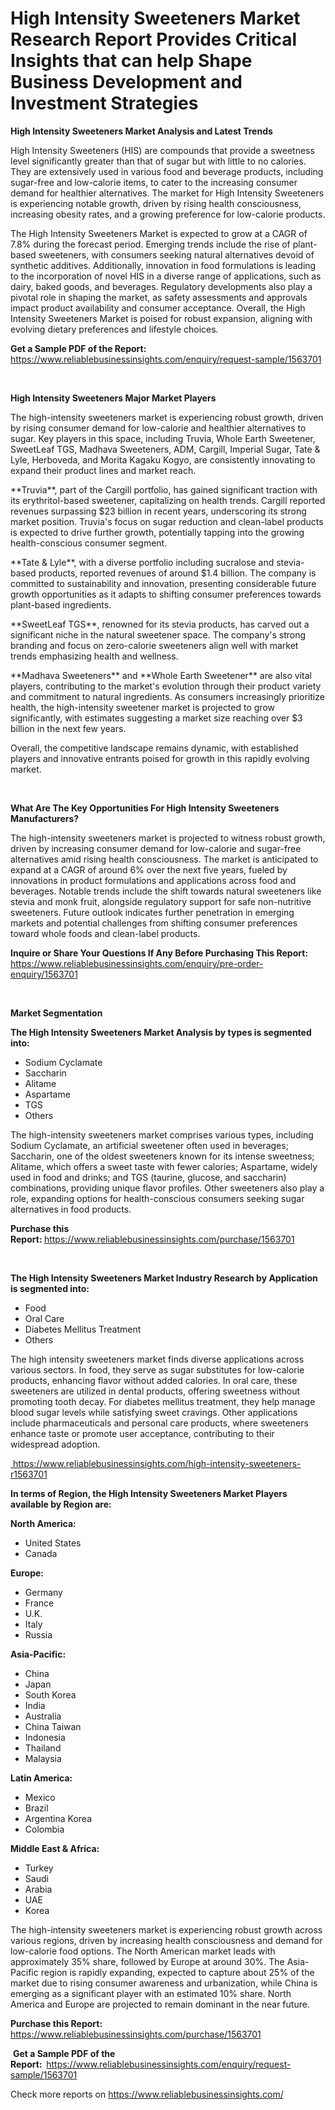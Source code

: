 <p><h1>High Intensity Sweeteners Market Research Report Provides Critical Insights that can help Shape Business Development and Investment Strategies</h1></p><p><strong>High Intensity Sweeteners Market Analysis and Latest Trends</strong></p>
<p><p>High Intensity Sweeteners (HIS) are compounds that provide a sweetness level significantly greater than that of sugar but with little to no calories. They are extensively used in various food and beverage products, including sugar-free and low-calorie items, to cater to the increasing consumer demand for healthier alternatives. The market for High Intensity Sweeteners is experiencing notable growth, driven by rising health consciousness, increasing obesity rates, and a growing preference for low-calorie products.</p><p>The High Intensity Sweeteners Market is expected to grow at a CAGR of 7.8% during the forecast period. Emerging trends include the rise of plant-based sweeteners, with consumers seeking natural alternatives devoid of synthetic additives. Additionally, innovation in food formulations is leading to the incorporation of novel HIS in a diverse range of applications, such as dairy, baked goods, and beverages. Regulatory developments also play a pivotal role in shaping the market, as safety assessments and approvals impact product availability and consumer acceptance. Overall, the High Intensity Sweeteners Market is poised for robust expansion, aligning with evolving dietary preferences and lifestyle choices.</p></p>
<p><strong>Get a Sample PDF of the Report:&nbsp;</strong> <a href="https://www.reliablebusinessinsights.com/enquiry/request-sample/1563701?utm_campaign=2330&utm_medium=2&utm_source=Github&utm_content=ia&utm_term=14022025&utm_id=high-intensity-sweeteners">https://www.reliablebusinessinsights.com/enquiry/request-sample/1563701</a></p>
<p>&nbsp;</p>
<p><strong>High Intensity Sweeteners Major Market Players</strong></p>
<p><p>The high-intensity sweeteners market is experiencing robust growth, driven by rising consumer demand for low-calorie and healthier alternatives to sugar. Key players in this space, including Truvia, Whole Earth Sweetener, SweetLeaf TGS, Madhava Sweeteners, ADM, Cargill, Imperial Sugar, Tate & Lyle, Herboveda, and Morita Kagaku Kogyo, are consistently innovating to expand their product lines and market reach.</p><p>**Truvia**, part of the Cargill portfolio, has gained significant traction with its erythritol-based sweetener, capitalizing on health trends. Cargill reported revenues surpassing $23 billion in recent years, underscoring its strong market position. Truvia's focus on sugar reduction and clean-label products is expected to drive further growth, potentially tapping into the growing health-conscious consumer segment.</p><p>**Tate & Lyle**, with a diverse portfolio including sucralose and stevia-based products, reported revenues of around $1.4 billion. The company is committed to sustainability and innovation, presenting considerable future growth opportunities as it adapts to shifting consumer preferences towards plant-based ingredients.</p><p>**SweetLeaf TGS**, renowned for its stevia products, has carved out a significant niche in the natural sweetener space. The company's strong branding and focus on zero-calorie sweeteners align well with market trends emphasizing health and wellness.</p><p>**Madhava Sweeteners** and **Whole Earth Sweetener** are also vital players, contributing to the market's evolution through their product variety and commitment to natural ingredients. As consumers increasingly prioritize health, the high-intensity sweetener market is projected to grow significantly, with estimates suggesting a market size reaching over $3 billion in the next few years. </p><p>Overall, the competitive landscape remains dynamic, with established players and innovative entrants poised for growth in this rapidly evolving market.</p></p>
<p>&nbsp;</p>
<p><strong>What Are The Key Opportunities For High Intensity Sweeteners Manufacturers?</strong></p>
<p><p>The high-intensity sweeteners market is projected to witness robust growth, driven by increasing consumer demand for low-calorie and sugar-free alternatives amid rising health consciousness. The market is anticipated to expand at a CAGR of around 6% over the next five years, fueled by innovations in product formulations and applications across food and beverages. Notable trends include the shift towards natural sweeteners like stevia and monk fruit, alongside regulatory support for safe non-nutritive sweeteners. Future outlook indicates further penetration in emerging markets and potential challenges from shifting consumer preferences toward whole foods and clean-label products.</p></p>
<p><strong>Inquire or Share Your Questions If Any Before Purchasing This Report:</strong> <a href="https://www.reliablebusinessinsights.com/enquiry/pre-order-enquiry/1563701?utm_campaign=2330&utm_medium=2&utm_source=Github&utm_content=ia&utm_term=14022025&utm_id=high-intensity-sweeteners">https://www.reliablebusinessinsights.com/enquiry/pre-order-enquiry/1563701</a></p>
<p>&nbsp;</p>
<p><strong>Market Segmentation</strong></p>
<p><strong>The High Intensity Sweeteners Market Analysis by types is segmented into:</strong></p>
<p><ul><li>Sodium Cyclamate</li><li>Saccharin</li><li>Alitame</li><li>Aspartame</li><li>TGS</li><li>Others</li></ul></p>
<p><p>The high-intensity sweeteners market comprises various types, including Sodium Cyclamate, an artificial sweetener often used in beverages; Saccharin, one of the oldest sweeteners known for its intense sweetness; Alitame, which offers a sweet taste with fewer calories; Aspartame, widely used in food and drinks; and TGS (taurine, glucose, and saccharin) combinations, providing unique flavor profiles. Other sweeteners also play a role, expanding options for health-conscious consumers seeking sugar alternatives in food products.</p></p>
<p><strong>Purchase this Report:&nbsp;</strong><a href="https://www.reliablebusinessinsights.com/purchase/1563701?utm_campaign=2330&utm_medium=2&utm_source=Github&utm_content=ia&utm_term=14022025&utm_id=high-intensity-sweeteners">https://www.reliablebusinessinsights.com/purchase/1563701</a></p>
<p>&nbsp;</p>
<p><strong>The High Intensity Sweeteners Market Industry Research by Application is segmented into:</strong></p>
<p><ul><li>Food</li><li>Oral Care</li><li>Diabetes Mellitus Treatment</li><li>Others</li></ul></p>
<p><p>The high intensity sweeteners market finds diverse applications across various sectors. In food, they serve as sugar substitutes for low-calorie products, enhancing flavor without added calories. In oral care, these sweeteners are utilized in dental products, offering sweetness without promoting tooth decay. For diabetes mellitus treatment, they help manage blood sugar levels while satisfying sweet cravings. Other applications include pharmaceuticals and personal care products, where sweeteners enhance taste or promote user acceptance, contributing to their widespread adoption.</p></p>
<p><a href="https://www.reliablebusinessinsights.com/high-intensity-sweeteners-r1563701?utm_campaign=2330&utm_medium=2&utm_source=Github&utm_content=ia&utm_term=14022025&utm_id=high-intensity-sweeteners">&nbsp;https://www.reliablebusinessinsights.com/high-intensity-sweeteners-r1563701</a></p>
<p><strong>In terms of Region, the High Intensity Sweeteners Market Players available by Region are:</strong></p>
<p>
    <p> <strong> North America: </strong>
        <ul>
            <li>United States</li>
            <li>Canada</li>
        </ul>
        </p> 
    <p> <strong> Europe: </strong>
        <ul>
            <li>Germany</li>
            <li>France</li>
            <li>U.K.</li>
            <li>Italy</li>
            <li>Russia</li>
        </ul>
        </p> 
    <p> <strong> Asia-Pacific: </strong>
        <ul>
            <li>China</li>
            <li>Japan</li>
            <li>South Korea</li>
            <li>India</li>
            <li>Australia</li>
            <li>China Taiwan</li>
            <li>Indonesia</li>
            <li>Thailand</li>
            <li>Malaysia</li>
        </ul>
        </p> 
    <p> <strong> Latin America: </strong>
        <ul>
            <li>Mexico</li>
            <li>Brazil</li>
            <li>Argentina Korea</li>
            <li>Colombia</li>
        </ul>
        </p> 
    <p> <strong> Middle East & Africa: </strong>
        <ul>
            <li>Turkey</li>
            <li>Saudi</li>
            <li>Arabia</li>
            <li>UAE</li>
            <li>Korea</li>
        </ul>
    </p>
    </p>
<p><p>The high-intensity sweeteners market is experiencing robust growth across various regions, driven by increasing health consciousness and demand for low-calorie food options. The North American market leads with approximately 35% share, followed by Europe at around 30%. The Asia-Pacific region is rapidly expanding, expected to capture about 25% of the market due to rising consumer awareness and urbanization, while China is emerging as a significant player with an estimated 10% share. North America and Europe are projected to remain dominant in the near future.</p></p>
<p><strong>Purchase this Report: </strong><a href="https://www.reliablebusinessinsights.com/purchase/1563701?utm_campaign=2330&utm_medium=2&utm_source=Github&utm_content=ia&utm_term=14022025&utm_id=high-intensity-sweeteners">https://www.reliablebusinessinsights.com/purchase/1563701</a></p>
<p>&nbsp;<strong>Get a Sample PDF of the Report:&nbsp;&nbsp;</strong><a href="https://www.reliablebusinessinsights.com/enquiry/request-sample/1563701?utm_campaign=2330&utm_medium=2&utm_source=Github&utm_content=ia&utm_term=14022025&utm_id=high-intensity-sweeteners">https://www.reliablebusinessinsights.com/enquiry/request-sample/1563701</a></p>
<p><strong></strong></p>
<p>Check more reports on <a href="https://www.reliablebusinessinsights.com/?utm_campaign=2330&utm_medium=2&utm_source=Github&utm_content=ia&utm_term=14022025&utm_id=high-intensity-sweeteners">https://www.reliablebusinessinsights.com/</a></p>